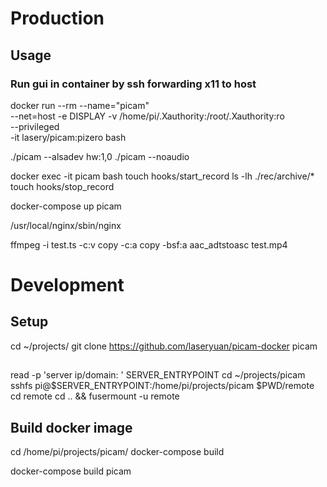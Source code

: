 # Production

## Usage

### Run gui in container by ssh forwarding x11 to host
docker run --rm --name="picam" \
  --net=host -e DISPLAY -v /home/pi/.Xauthority:/root/.Xauthority:ro \
  --privileged \
  -it lasery/picam:pizero bash

./picam --alsadev hw:1,0
./picam --noaudio

docker exec -it picam bash
touch hooks/start_record
ls -lh ./rec/archive/*
touch hooks/stop_record

docker-compose up picam

/usr/local/nginx/sbin/nginx

ffmpeg -i test.ts -c:v copy -c:a copy -bsf:a aac_adtstoasc test.mp4

# Development
## Setup
cd ~/projects/
git clone https://github.com/laseryuan/picam-docker picam

##
read -p 'server ip/domain: ' SERVER_ENTRYPOINT
cd ~/projects/picam
sshfs pi@$SERVER_ENTRYPOINT:/home/pi/projects/picam $PWD/remote
cd remote
cd .. && fusermount -u remote

## Build docker image
cd /home/pi/projects/picam/
docker-compose build

docker-compose build picam
